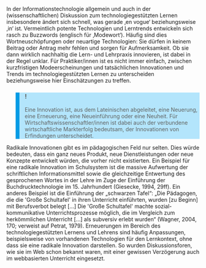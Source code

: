 <!-- filename: 02_Von_Buzzwords_und_Innovationen.md -->
<!-- title: Von Buzzwords und Innovationen -->

In der Informationstechnologie allgemein und auch in der (wissenschaftlichen) Diskussion zum technologiegestützten Lernen insbesondere ändert sich schnell, was gerade ‚en vogue‘ beziehungsweise ‚in‘ ist. Vermeintlich potente Technologien und Lerntrends entwickeln sich rasch zu Buzzwords (englisch für ‚Modewort‘). Häufig sind dies Wortneuschöpfungen oder neuartige Technologien: Sie dürfen in keinem Beitrag oder Antrag mehr fehlen und sorgen für Aufmerksamkeit. Ob sie dann wirklich nachhaltig die Lern- und Lehrpraxis innovieren, ist dabei in der Regel unklar. Für Praktiker/innen ist es nicht immer einfach, zwischen kurzfristigen Modeerscheinungen und tatsächlichen Innovationen und Trends im technologiegestützten Lernen zu unterscheiden beziehungsweise hier Einschätzungen zu treffen.

<blockquote style="background: #B3E5FC; border-left: 10px solid #039BE5">

### !

Eine Innovation ist, aus dem Lateinischen abgeleitet, eine Neuerung, eine Erneuerung, eine Neueinführung oder eine Neuheit. Für Wirtschaftswissenschaftler/innen ist dabei auch der verbundene wirtschaftliche Markterfolg bedeutsam, der Innovationen von Erfindungen unterscheidet.

</blockquote>

Radikale Innovationen gibt es im pädagogischen Feld nur selten. Dies würde bedeuten, dass ein ganz neues Produkt, neue Dienstleistungen oder neue Konzepte entwickelt würden, die vorher nicht existierten. Ein Beispiel für eine radikale Innovation im Schulsystem ist die massive Aufwertung der schriftlichen Informationsmittel sowie die gleichzeitige Entwertung des gesprochenen Wortes in der Lehre im Zuge der Einführung der Buchdrucktechnologie im 15. Jahrhundert (Giesecke, 1994, 29ff). Ein anderes Beispiel ist die Einführung der „schwarzen Tafel“: „Die Pädagogen, die die 'Große Schultafel' in ihren Unterricht einführten, wurden \[zu Beginn] mit Berufsverbot belegt \[…] Die 'Große Schultafel' machte sozial-kommunikative Unterrichtsprozesse möglich, die im Vergleich zum herkömmlichen Unterricht \[…] als subversiv erlebt wurden“ (Wagner, 2004, 170; verweist auf Petrat, 1979). Erneuerungen im Bereich des technologiegestützten Lernens und Lehrens sind häufig Anpassungen, beispielsweise von vorhandenen Technologien für den Lernkontext, ohne dass sie eine radikale Innovation darstellen. So wurden Diskussionsforen, wie sie im Web schon bekannt waren, mit einer gewissen Verzögerung auch im webbasierten Unterricht eingesetzt.
